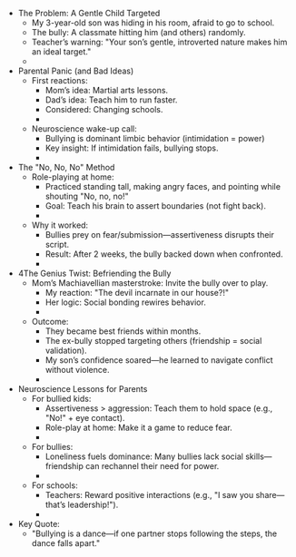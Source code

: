 - The Problem: A Gentle Child Targeted
    - My 3-year-old son was hiding in his room, afraid to go to school.
    - The bully: A classmate hitting him (and others) randomly.
    - Teacher’s warning: "Your son’s gentle, introverted nature makes him an ideal target."
    - 
- Parental Panic (and Bad Ideas)
    - First reactions:
        - Mom’s idea: Martial arts lessons.
        - Dad’s idea: Teach him to run faster.
        - Considered: Changing schools.
        - 
    - Neuroscience wake-up call:
        - Bullying is dominant limbic behavior (intimidation = power)
        - Key insight: If intimidation fails, bullying stops.
        - 
- The "No, No, No" Method
    - Role-playing at home:
        - Practiced standing tall, making angry faces, and pointing while shouting "No, no, no!"
        - Goal: Teach his brain to assert boundaries (not fight back).
        - 
    - Why it worked:
        - Bullies prey on fear/submission—assertiveness disrupts their script.
        - Result: After 2 weeks, the bully backed down when confronted.
        - 
- 4The Genius Twist: Befriending the Bully
    - Mom’s Machiavellian masterstroke: Invite the bully over to play.
        - My reaction: "The devil incarnate in our house?!"
        - Her logic: Social bonding rewires behavior.
        - 
    - Outcome:
        - They became best friends within months.
        - The ex-bully stopped targeting others (friendship = social validation).
        - My son’s confidence soared—he learned to navigate conflict without violence.
        - 
- Neuroscience Lessons for Parents
    - For bullied kids:
        - Assertiveness > aggression: Teach them to hold space (e.g., "No!" + eye contact).
        - Role-play at home: Make it a game to reduce fear.
        - 
    - For bullies:
        - Loneliness fuels dominance: Many bullies lack social skills—friendship can rechannel their need for power.
        - 
    - For schools:
        - Teachers: Reward positive interactions (e.g., "I saw you share—that’s leadership!").
        - 
- Key Quote:
    - "Bullying is a dance—if one partner stops following the steps, the dance falls apart."
